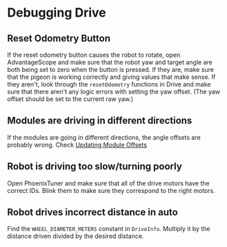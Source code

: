 # Debugging Drive

## Reset Odometry Button

If the reset odometry button causes the robot to rotate, open AdvantageScope and make sure that the robot yaw and target angle are both being set to zero when the button is pressed. If they are, make sure that the pigeon is working correctly and giving values that make sense. If they aren't, look through the `resetOdometry` functions in Drive and make sure that there aren't any logic errors with setting the yaw offset. (The yaw offset should be set to the current raw yaw.)

## Modules are driving in different directions

If the modules are going in different directions, the angle offsets are probably wrong. Check [Updating Module Offsets](UpdatingModuleOffsets.md)

## Robot is driving too slow/turning poorly

Open PhoenixTuner and make sure that all of the drive motors have the correct IDs. Blink them to make sure they correspond to the right motors.

## Robot drives incorrect distance in auto

Find the `WHEEL_DIAMETER_METERS` constant in `DriveInfo`. Multiply it by the distance driven divided by the desired distance.
